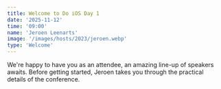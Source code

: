 ```yaml
---
title: Welcome to Do iOS Day 1
date: '2025-11-12'
time: '09:00'
name: 'Jeroen Leenarts'
image: '/images/hosts/2023/jeroen.webp'
type: 'Welcome'
---
```


We're happy to have you as an attendee, an amazing line-up of speakers awaits. Before getting started, Jeroen takes you through the practical details of the conference.